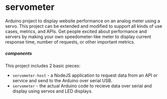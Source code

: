 servometer
==========

Arduino project to display website performance on an analog meter using a servo. This project can be extended and modified to support all kinds of use cases, metrics, and APIs. Get people excited about performance and servers by making your own speedometer-like meter to display current response time, number of requests, or other important metrics.

##### components
This project includes 2 basic pieces:

* `servometer-host` - a NodeJS application to request data from an API or service and send to the Arduino over serial USB.
* `servometer` - the actual Arduino code to recieve data over serial and display using servos and LED displays.
